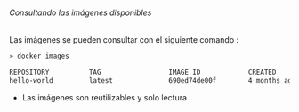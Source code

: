 ###### Consultando las imágenes disponibles

Las imágenes se pueden consultar con el siguiente comando :

```bash
» docker images
```

```bash
REPOSITORY          TAG                 IMAGE ID            CREATED             SIZE
hello-world         latest              690ed74de00f        4 months ago        960 B

```
<!-- .element: class="fragment"  -->

- Las imágenes son reutilizables y solo lectura . <!-- .element: class="fragment"  -->

